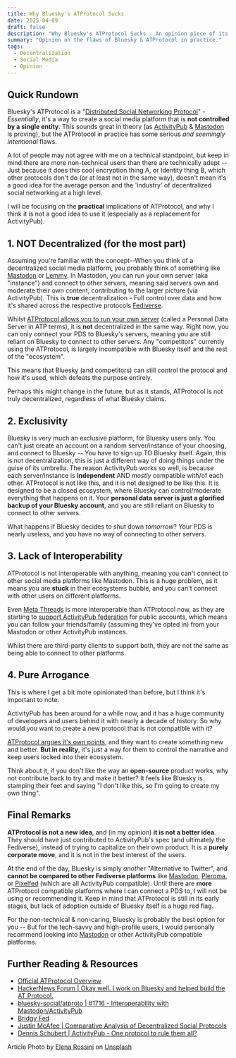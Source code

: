 ```yaml
---
title: Why Bluesky's ATProtocol Sucks
date: 2025-04-09
draft: false
description: "Why Bluesky's ATProtocol Sucks - An opinion piece of its flaws and why it is currently not a truly decentralized social media platform (in practice)."
summary: "Opinion on the flaws of Bluesky & ATProtocol in practice."
tags:
  - Decentralization
  - Social Media
  - Opinion
---
```


## Quick Rundown

Bluesky's ATProtocol is a "[Distributed Social Networking Protocol](https://en.wikipedia.org/wiki/Distributed_Social_Networking_Protocol)" - _Essentially_, it's a way to create a social media platform that is **not controlled by a single entity**. This sounds great in theory (as [ActivityPub](https://en.wikipedia.org/wiki/ActivityPub) & [Mastodon] is proving), but the ATProtocol in practice has some serious _and seemingly intentional_ flaws.

A lot of people may not agree with me on a technical standpoint, but keep in mind there are more non-technical users than there are technically adept -- Just because it does this cool encryption thing A, or Identity thing B, which other protocols don't do (or at least not in the same way), doesn't mean it's a good idea for the average person and the 'industry' of decentralized social networking at a high level.

I will be focusing on the **practical** implications of ATProtocol, and why I think it is not a good idea to use it (especially as a replacement for ActivityPub).

## 1. NOT Decentralized (for the most part)

Assuming you're familiar with the concept--When you think of a decentralized social media platform, you probably think of something like [Mastodon] or [Lemmy](https://join-lemmy.org/). In Mastodon, you can run your own server (aka "instance") and connect to other servers, meaning said servers own and moderate their own content, contributing to the larger picture (via ActivityPub). This is **true** decentralization - Full control over data and how it's shared across the respective protocols [Fediverse](https://en.wikipedia.org/wiki/Fediverse).

Whilst [ATProtocol allows you to run your own server](https://atproto.com/guides/self-hosting) (called a Personal Data Server in ATP terms), it is **not** decentralized in the same way. Right now, you can only connect your PDS to Bluesky's servers, meaning you are still reliant on Bluesky to connect to other servers. Any "competitors" currently using the ATProtocol, is largely incompatible with Bluesky itself and the rest of the "ecosystem".

This means that Bluesky (and competitors) can still control the protocol and how it's used, which defeats the purpose entirely.

Perhaps this might change in the future, but as it stands, ATProtocol is not truly decentralized, regardless of what Bluesky claims.

## 2. Exclusivity

Bluesky is very much an exclusive platform, for Bluesky users only. You can't just create an account on a random server/instance of your choosing, and connect to Bluesky -- You have to sign up TO Bluesky itself. Again, this is not decentralization, this is just a different way of doing things under the guise of its umbrella.
The reason ActivityPub works so well, is because each server/instance is **independent** AND _mostly_ compatible with/of each other. ATProtocol is not like this, and it is not designed to be like this. It is designed to be a closed ecosystem, where Bluesky can control/moderate everything that happens on it. Your **personal data server is just a glorified backup of your Bluesky account**, and you are still reliant on Bluesky to connect to other servers.

What happens if Bluesky decides to shut down _tomorrow_? Your PDS is nearly useless, and you have no way of connecting to other servers.

## 3. Lack of Interoperability

ATProtocol is not interoperable with anything, meaning you can't connect to other social media platforms like Mastodon. This is a huge problem, as it means you are **stuck** in their ecosystems bubble, and you can't connect with other users on different platforms.

Even [Meta Threads](https://www.threads.net) is more interoperable than ATProtocol now, as they are starting to [support ActivityPub federation](https://engineering.fb.com/2024/03/21/networking-traffic/threads-has-entered-the-fediverse/) for public accounts, which means you can follow your friends/family (assuming they've opted in) from your Mastodon or other ActivityPub instances.

Whilst there are third-party clients to support both, they are not the same as being able to connect to other platforms.

## 4. Pure Arrogance

This is where I get a bit more opinionated than before, but I think it's important to note.

ActivityPub has been around for a while now, and it has a huge community of developers and users behind it with nearly a decade of history. So why would you want to create a new protocol that is not compatible with it?

[ATProtocol argues it's own points](https://atproto.com/guides/faq#why-not-use-activity-pub), and they want to create something new and better. **But in reality**, it's just a way for them to control the narrative and keep users locked into their ecosystem.

Think about it, if you don't like the way an **open-source** product works, why not contribute back to try and make it better? It feels like Bluesky is stamping their feet and saying "I don't like this, so I'm going to create my own thing".

## Final Remarks

**ATProtocol is not a new idea**, and (in my opinion) **it is not a better idea**. They should have just contributed to ActivityPub's spec (and ultimately the Fediverse), instead of trying to capitalize on their own product. It is a **purely corporate move**, and it is not in the best interest of the users.

At the end of the day, Bluesky is simply _another_ "Alternative to Twitter", and **cannot be compared to other Fediverse platforms** like [Mastodon], [Pleroma](https://pleroma.social/), or [Pixelfed](https://pixelfed.org/) (which are all ActivityPub compatible). Until there are **more** ATProtocol compatible platforms where I can connect a PDS to, I will not be using or recommending it. Keep in mind that ATProtocol is still in its early stages, but lack of adoption outside of Bluesky itself is a huge red flag.

For the non-technical & non-caring, Bluesky is probably the best option for you -- But for the tech-savvy and high-profile users, I would personally recommend looking into [Mastodon](https://joinmastodon.org/) or other ActivityPub compatible platforms.

## Further Reading & Resources

- [Official ATProtocol Overview](https://atproto.com/guides/overview)
- [HackerNews Forum | Okay well. I work on Bluesky and helped build the AT Protocol.](https://news.ycombinator.com/item?id=35881905)
- [bluesky-social/atproto | #1716 - Interoperability with Mastodon/ActivityPub](https://github.com/bluesky-social/atproto/discussions/1716)
- [Bridgy Fed](https://brid.gy)
- [Justin McAfee | Comparative Analysis of Decentralized Social Protocols](https://medium.com/1kxnetwork/a-comparative-analysis-of-decentralized-social-protocols-84914d9fca83)
- [Dennis Schubert | ActivityPub - One protocol to rule them all?](https://overengineer.dev/blog/2018/02/01/activitypub-one-protocol-to-rule-them-all/)

[Mastodon]: https://joinmastodon.org/

Article Photo by [Elena Rossini](https://unsplash.com/@elenarossini) on [Unsplash](https://unsplash.com/photos/9Xf-jxvfpW8?&utm_medium=referral&utm_source=unsplash)

